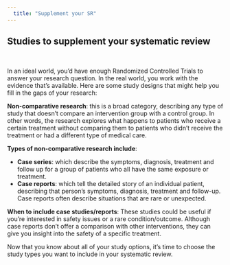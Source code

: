 ```yaml
---
  title: "Supplement your SR"
---
```



## Studies to supplement your systematic review

<br>

In an ideal world, you’d have enough Randomized Controlled Trials to answer your research question. In the real world, you work with the evidence that’s available. Here are some study designs that might help you fill in the gaps of your research:

**Non-comparative research**: this is a broad category, describing any type of study that doesn’t compare an intervention group with a control group. In other words, the research explores what happens to patients who receive a certain treatment without comparing them to patients who didn’t receive the treatment or had a different type of medical care.  

**Types of non-comparative research include**:

- **Case series**: which describe the symptoms, diagnosis, treatment and follow up for a group of patients who all have the same exposure or treatment.
- **Case reports**: which tell the detailed story of an individual patient, describing that person’s symptoms, diagnosis, treatment and follow-up. Case reports often describe situations that are rare or unexpected. 

**When to include case studies/reports**: These studies could be useful if you’re interested in safety issues or a rare condition/outcome. Although case reports don’t offer a comparison with other interventions, they can give you insight into the safety of a specific treatment. 

Now that you know about all of your study options, it’s time to choose the study types you want to include in your systematic review.
